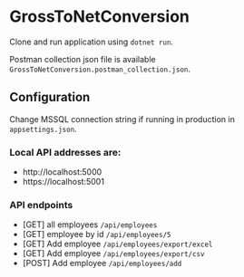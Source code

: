 # GrossToNetConversion

Clone and run application using `dotnet run`.

Postman collection json file is available `GrossToNetConversion.postman_collection.json`.

## Configuration

Change MSSQL connection string if running in production in `appsettings.json`.

### Local API addresses are:

* http://localhost:5000
* https://localhost:5001

### API endpoints

* [GET] all employees `/api/employees`
* [GET] employee by id `/api/employees/5`
* [GET] Add employee `/api/employees/export/excel`
* [GET] Add employee `/api/employees/export/csv`
* [POST] Add employee `/api/employees/add`